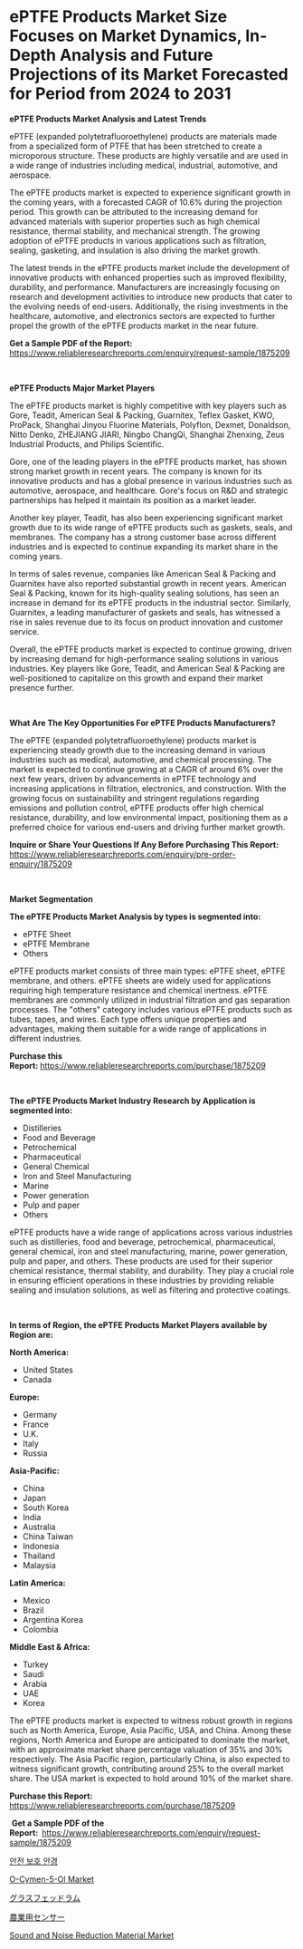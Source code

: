 <p><h1>ePTFE Products Market Size Focuses on Market Dynamics, In-Depth Analysis and Future Projections of its Market Forecasted for Period from 2024 to 2031</h1></p><p><strong>ePTFE Products Market Analysis and Latest Trends</strong></p>
<p><p>ePTFE (expanded polytetrafluoroethylene) products are materials made from a specialized form of PTFE that has been stretched to create a microporous structure. These products are highly versatile and are used in a wide range of industries including medical, industrial, automotive, and aerospace.</p><p>The ePTFE products market is expected to experience significant growth in the coming years, with a forecasted CAGR of 10.6% during the projection period. This growth can be attributed to the increasing demand for advanced materials with superior properties such as high chemical resistance, thermal stability, and mechanical strength. The growing adoption of ePTFE products in various applications such as filtration, sealing, gasketing, and insulation is also driving the market growth.</p><p>The latest trends in the ePTFE products market include the development of innovative products with enhanced properties such as improved flexibility, durability, and performance. Manufacturers are increasingly focusing on research and development activities to introduce new products that cater to the evolving needs of end-users. Additionally, the rising investments in the healthcare, automotive, and electronics sectors are expected to further propel the growth of the ePTFE products market in the near future.</p></p>
<p><strong>Get a Sample PDF of the Report:&nbsp;</strong> <a href="https://www.reliableresearchreports.com/enquiry/request-sample/1875209">https://www.reliableresearchreports.com/enquiry/request-sample/1875209</a></p>
<p>&nbsp;</p>
<p><strong>ePTFE Products Major Market Players</strong></p>
<p><p>The ePTFE products market is highly competitive with key players such as Gore, Teadit, American Seal & Packing, Guarnitex, Teflex Gasket, KWO, ProPack, Shanghai Jinyou Fluorine Materials, Polyflon, Dexmet, Donaldson, Nitto Denko, ZHEJIANG JIARI, Ningbo ChangQi, Shanghai Zhenxing, Zeus Industrial Products, and Philips Scientific.</p><p>Gore, one of the leading players in the ePTFE products market, has shown strong market growth in recent years. The company is known for its innovative products and has a global presence in various industries such as automotive, aerospace, and healthcare. Gore's focus on R&D and strategic partnerships has helped it maintain its position as a market leader.</p><p>Another key player, Teadit, has also been experiencing significant market growth due to its wide range of ePTFE products such as gaskets, seals, and membranes. The company has a strong customer base across different industries and is expected to continue expanding its market share in the coming years.</p><p>In terms of sales revenue, companies like American Seal & Packing and Guarnitex have also reported substantial growth in recent years. American Seal & Packing, known for its high-quality sealing solutions, has seen an increase in demand for its ePTFE products in the industrial sector. Similarly, Guarnitex, a leading manufacturer of gaskets and seals, has witnessed a rise in sales revenue due to its focus on product innovation and customer service.</p><p>Overall, the ePTFE products market is expected to continue growing, driven by increasing demand for high-performance sealing solutions in various industries. Key players like Gore, Teadit, and American Seal & Packing are well-positioned to capitalize on this growth and expand their market presence further.</p></p>
<p>&nbsp;</p>
<p><strong>What Are The Key Opportunities For ePTFE Products Manufacturers?</strong></p>
<p><p>The ePTFE (expanded polytetrafluoroethylene) products market is experiencing steady growth due to the increasing demand in various industries such as medical, automotive, and chemical processing. The market is expected to continue growing at a CAGR of around 6% over the next few years, driven by advancements in ePTFE technology and increasing applications in filtration, electronics, and construction. With the growing focus on sustainability and stringent regulations regarding emissions and pollution control, ePTFE products offer high chemical resistance, durability, and low environmental impact, positioning them as a preferred choice for various end-users and driving further market growth.</p></p>
<p><strong>Inquire or Share Your Questions If Any Before Purchasing This Report:</strong> <a href="https://www.reliableresearchreports.com/enquiry/pre-order-enquiry/1875209">https://www.reliableresearchreports.com/enquiry/pre-order-enquiry/1875209</a></p>
<p>&nbsp;</p>
<p><strong>Market Segmentation</strong></p>
<p><strong>The ePTFE Products Market Analysis by types is segmented into:</strong></p>
<p><ul><li>ePTFE Sheet</li><li>ePTFE Membrane</li><li>Others</li></ul></p>
<p><p>ePTFE products market consists of three main types: ePTFE sheet, ePTFE membrane, and others. ePTFE sheets are widely used for applications requiring high temperature resistance and chemical inertness. ePTFE membranes are commonly utilized in industrial filtration and gas separation processes. The "others" category includes various ePTFE products such as tubes, tapes, and wires. Each type offers unique properties and advantages, making them suitable for a wide range of applications in different industries.</p></p>
<p><strong>Purchase this Report:&nbsp;</strong><a href="https://www.reliableresearchreports.com/purchase/1875209">https://www.reliableresearchreports.com/purchase/1875209</a></p>
<p>&nbsp;</p>
<p><strong>The ePTFE Products Market Industry Research by Application is segmented into:</strong></p>
<p><ul><li>Distilleries</li><li>Food and Beverage</li><li>Petrochemical</li><li>Pharmaceutical</li><li>General Chemical</li><li>Iron and Steel Manufacturing</li><li>Marine</li><li>Power generation</li><li>Pulp and paper</li><li>Others</li></ul></p>
<p><p>ePTFE products have a wide range of applications across various industries such as distilleries, food and beverage, petrochemical, pharmaceutical, general chemical, iron and steel manufacturing, marine, power generation, pulp and paper, and others. These products are used for their superior chemical resistance, thermal stability, and durability. They play a crucial role in ensuring efficient operations in these industries by providing reliable sealing and insulation solutions, as well as filtering and protective coatings.</p></p>
<p>&nbsp;</p>
<p><strong>In terms of Region, the ePTFE Products Market Players available by Region are:</strong></p>
<p>
    <p> <strong> North America: </strong>
        <ul>
            <li>United States</li>
            <li>Canada</li>
        </ul>
        </p> 
    <p> <strong> Europe: </strong>
        <ul>
            <li>Germany</li>
            <li>France</li>
            <li>U.K.</li>
            <li>Italy</li>
            <li>Russia</li>
        </ul>
        </p> 
    <p> <strong> Asia-Pacific: </strong>
        <ul>
            <li>China</li>
            <li>Japan</li>
            <li>South Korea</li>
            <li>India</li>
            <li>Australia</li>
            <li>China Taiwan</li>
            <li>Indonesia</li>
            <li>Thailand</li>
            <li>Malaysia</li>
        </ul>
        </p> 
    <p> <strong> Latin America: </strong>
        <ul>
            <li>Mexico</li>
            <li>Brazil</li>
            <li>Argentina Korea</li>
            <li>Colombia</li>
        </ul>
        </p> 
    <p> <strong> Middle East & Africa: </strong>
        <ul>
            <li>Turkey</li>
            <li>Saudi</li>
            <li>Arabia</li>
            <li>UAE</li>
            <li>Korea</li>
        </ul>
    </p>
    </p>
<p><p>The ePTFE products market is expected to witness robust growth in regions such as North America, Europe, Asia Pacific, USA, and China. Among these regions, North America and Europe are anticipated to dominate the market, with an approximate market share percentage valuation of 35% and 30% respectively. The Asia Pacific region, particularly China, is also expected to witness significant growth, contributing around 25% to the overall market share. The USA market is expected to hold around 10% of the market share.</p></p>
<p><strong>Purchase this Report: </strong><a href="https://www.reliableresearchreports.com/purchase/1875209">https://www.reliableresearchreports.com/purchase/1875209</a></p>
<p>&nbsp;<strong>Get a Sample PDF of the Report:&nbsp;&nbsp;</strong><a href="https://www.reliableresearchreports.com/enquiry/request-sample/1875209">https://www.reliableresearchreports.com/enquiry/request-sample/1875209</a></p>
<p><strong></strong></p>
<p><p><a href="https://medium.com/@waynewood21/%EC%95%88%EC%A0%84-%EB%B3%B4%EC%95%88-%EC%95%88%EA%B2%BD-%EC%8B%9C%EC%9E%A5-%EA%B7%9C%EB%AA%A8-cagr-%ED%8A%B8%EB%A0%8C%EB%93%9C-2024-2030-62e1508321c2">안전 보호 안경</a></p><p><a href="https://github.com/wusalecollins540tpqoz/Market-Research-Report-List-1/blob/main/o-cymen-5-ol-market.md">O-Cymen-5-Ol Market</a></p><p><a href="https://medium.com/@lillianamurazik2023/%E3%82%B0%E3%83%A9%E3%82%B9%E3%83%95%E3%82%A7%E3%83%89%E3%83%A9%E3%83%A0%E3%81%AE%E5%B8%82%E5%A0%B4%E3%83%A1%E3%83%88%E3%83%AA%E3%82%AF%E3%82%B9%E3%81%AE%E8%A7%A3%E8%AA%AD-%E5%B8%82%E5%A0%B4%E3%82%B7%E3%82%A7%E3%82%A2-%E3%83%88%E3%83%AC%E3%83%B3%E3%83%89-%E6%88%90%E9%95%B7%E3%83%91%E3%82%BF%E3%83%BC%E3%83%B3-01438a05f64d">グラスフェッドラム</a></p><p><a href="https://medium.com/@eunawiegad2023/%E8%BE%B2%E6%A5%AD%E3%82%BB%E3%83%B3%E3%82%B5%E3%83%BC%E5%B8%82%E5%A0%B4%E3%81%AE%E8%A6%8F%E6%A8%A1%E3%81%8C-%E4%B8%96%E7%95%8C%E3%81%AE%E7%94%A3%E6%A5%AD%E3%81%AB%E3%81%8A%E3%81%91%E3%82%8B%E6%9C%80%E9%81%A9%E3%81%AA%E3%83%9E%E3%83%BC%E3%82%B1%E3%83%86%E3%82%A3%E3%83%B3%E3%82%B0%E3%83%81%E3%83%A3%E3%83%B3%E3%83%8D%E3%83%AB%E3%82%92%E6%98%8E%E3%82%89%E3%81%8B%E3%81%AB%E3%81%99%E3%82%8B-f5e0644df4ce">農業用センサー</a></p><p><a href="https://github.com/pjcfca/Market-Research-Report-List-1/blob/main/sound-and-noise-reduction-material-market.md">Sound and Noise Reduction Material Market</a></p></p>